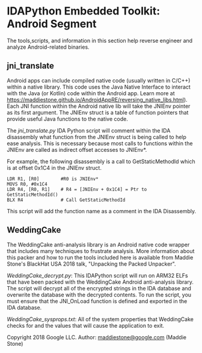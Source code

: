# IDAPython Embedded Toolkit: Android Segment

The tools,scripts, and information in this section help reverse engineer
and analyze Android-related binaries. 

## jni_translate
Android apps can include compiled native code (usually written in C/C++) within a native library. This code uses the Java Native Interface to interact with the Java (or Kotlin) code within the Android app. Learn more at https://maddiestone.github.io/AndroidAppRE/reversing_native_libs.html). Each JNI function within the Android native lib will take the JNIEnv pointer as its first argument. The JNIEnv struct is a table of function pointers that provide useful Java functions to the native code. 

The *jni_translate.py* IDA Python script will comment within the IDA disassembly what function from the JNIEnv struct is being called to help ease analysis. This is necessary because most calls to functions within the JNIEnv are called as indirect offset accesses to JNIEnv*. 

For example, the following disassembly is a call to GetStaticMethodId which is at offset 0x1C4 in the JNIEnv struct.
```
LDR R1, [R0]		#R0 is JNIEnv*
MOVS R0, #0x1C4
LDR R4, [R0, R1]	# R4 = [JNIEnv + 0x1C4] = Ptr to GetStaticMethodId()
BLX R4				# Call GetStaticMethodId
```

This script will add the function name as a comment in the IDA Disassembly. 

## WeddingCake
The WeddingCake anti-analysis library is an Android native code wrapper 
that includes many techniques to frustrate analysis. More information 
about this packer and how to run the tools included here is available
from Maddie Stone's BlackHat USA 2018 talk, "Unpacking the Packed Unpacker".

*WeddingCake_decrypt.py*: This IDAPython script will run on ARM32 ELFs
that have been packed with the WeddingCake Android anti-analysis library.
The script will decrypt all of the encrypted strings in the IDA database
and overwrite the database with the decrypted contents. To run the script,
you must ensure that the JNI_OnLoad function is defined and exported in 
the IDA database. 

*WeddingCake_sysprops.txt*: All of the system properties that WeddingCake
checks for and the values that will cause the application to exit.

Copyright 2018 Google LLC.
Author: maddiestone@google.com (Maddie Stone)

